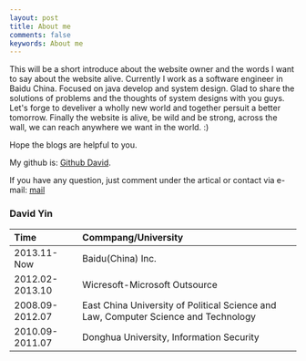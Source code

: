 ```yaml
---
layout: post
title: About me
comments: false
keywords: About me
---
```


This will be a short introduce about the website owner and the words I want to say about the website alive. Currently I work as a software engineer in Baidu China. Focused on java develop and system design. Glad to share the solutions of problems and the thoughts of system designs with you guys. Let's forge to develiver a wholly new world and together persuit a better tomorrow.
Finally the website is alive, be wild and be strong, across the wall, we can reach anywhere we want in the world. :)

Hope the blogs are helpful to you. 

My github is: [Github David](https://github.com/yinhaomin).

If you have any question, just comment under the artical or contact via e-mail: [mail](bigyhm@gmail.com)

### David Yin

| Time              |  Commpang/University              | 
| :------           |:------                            |
|2013.11-Now        |  Baidu(China) Inc.                |
|2012.02-2013.10    |  Wicresoft-Microsoft Outsource    |
|2008.09-2012.07    |  East China University of Political Science and Law, Computer Science and Technology |
|2010.09-2011.07    |  Donghua University, Information Security |
